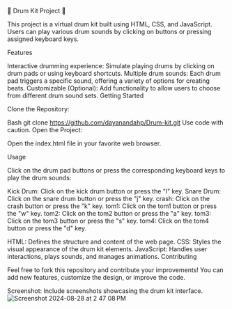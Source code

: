🥁 Drum Kit Project 🥁

This project is a virtual drum kit built using HTML, CSS, and JavaScript. Users can play various drum sounds by clicking on buttons or pressing assigned keyboard keys.

Features

Interactive drumming experience: Simulate playing drums by clicking on drum pads or using keyboard shortcuts.
Multiple drum sounds: Each drum pad triggers a specific sound, offering a variety of options for creating beats.
Customizable (Optional): Add functionality to allow users to choose from different drum sound sets.
Getting Started

Clone the Repository:

Bash
git clone  https://github.com/dayanandahp/Drum-kit.git
Use code with caution.
Open the Project:

Open the index.html file in your favorite web browser.

Usage

Click on the drum pad buttons or press the corresponding keyboard keys to play the drum sounds:

Kick Drum: Click on the kick drum button or press the "l" key.
Snare Drum: Click on the snare drum button or press the "j" key.
crash: Click on the crash button or press the "k" key.
tom1: Click on the tom1 button or press the "w" key.
tom2: Click on the tom2 button or press the "a" key.
tom3: Click on the tom3 button or press the "s" key.
tom4: Click on the tom4 button or press the "d" key.

HTML: Defines the structure and content of the web page.
CSS: Styles the visual appearance of the drum kit elements.
JavaScript: Handles user interactions, plays sounds, and manages animations.
Contributing

Feel free to fork this repository and contribute your improvements! You can add new features, customize the design, or improve the code.

Screenshot: Include screenshots showcasing the drum kit interface.
![Screenshot 2024-08-28 at 2 47 08 PM](https://github.com/user-attachments/assets/f2299879-ac74-4651-b041-d18ec3786088)
